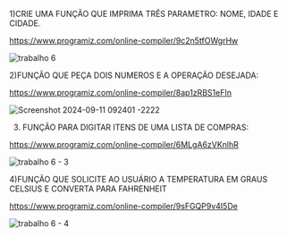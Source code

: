 1)CRIE UMA FUNÇÃO QUE IMPRIMA TRÊS PARAMETRO: NOME, IDADE E CIDADE.

https://www.programiz.com/online-compiler/9c2n5tfOWgrHw

![trabalho 6 ](https://github.com/user-attachments/assets/78af5bc0-f3b0-4485-961b-c196855b1f6e)

2)FUNÇÃO QUE PEÇA DOIS NUMEROS E A OPERAÇÃO DESEJADA: 

https://www.programiz.com/online-compiler/8ap1zRBS1eFIn

![Screenshot 2024-09-11 092401 -2222](https://github.com/user-attachments/assets/d87d9b82-7a02-4be4-bab6-6126b5bd943e)

3) FUNÇÃO PARA DIGITAR ITENS DE UMA LISTA DE COMPRAS:

 https://www.programiz.com/online-compiler/6MLgA6zVKnlhR

![trabalho 6 - 3](https://github.com/user-attachments/assets/e8374364-fdb0-4819-b43f-518a11c9cde4)

4)FUNÇÃO QUE SOLICITE AO USUÁRIO A TEMPERATURA EM GRAUS CELSIUS E CONVERTA PARA FAHRENHEIT

https://www.programiz.com/online-compiler/9sFGQP9v4I5De

![trabalho 6 - 4](https://github.com/user-attachments/assets/d292eb70-751c-43b9-b7fb-4ce11dd4feec)
